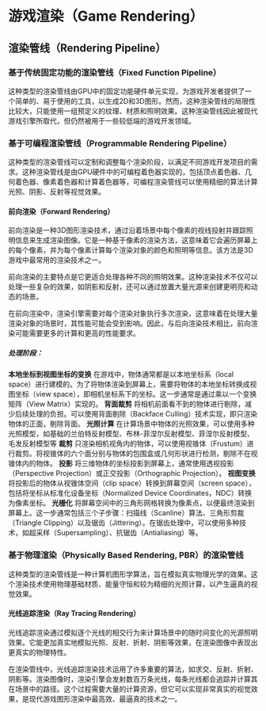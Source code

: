 # 游戏渲染（Game Rendering）
## 渲染管线（Rendering Pipeline）
### 基于传统固定功能的渲染管线（Fixed Function Pipeline）
这种类型的渲染管线由GPU中的固定功能硬件单元实现，为游戏开发者提供了一个简单的、易于使用的工具，以生成2D和3D图形。然而，这种渲染管线的局限性比较大，只能使用一组预定义的纹理、材质和照明效果。这种渲染管线因此被现代游戏引擎所取代，但仍然被用于一些较低端的游戏开发领域。
### 基于可编程渲染管线（Programmable Rendering Pipeline）
这种类型的渲染管线可以定制和调整每个渲染阶段，以满足不同游戏开发项目的需求。这种渲染管线是由GPU硬件中的可编程着色器实现的，包括顶点着色器、几何着色器、像素着色器和计算着色器等，可编程渲染管线可以使用精细的算法计算光照、阴影、反射等视觉效果。
#### 前向渲染（Forward Rendering）
前向渲染是一种3D图形渲染技术，通过沿着场景中每个像素的视线投射并跟踪照明信息来生成渲染图像。它是一种基于像素的渲染方法，这意味着它会遍历屏幕上的每个像素，并为每个像素计算每个渲染对象的颜色和照明等信息。该方法是3D游戏中最常用的渲染技术之一。

前向渲染的主要特点是它更适合处理各种不同的照明效果。这种渲染技术不仅可以处理一些复杂的效果，如阴影和反射，还可以通过放置大量光源来创建更明亮和动态的场景。

在前向渲染中，渲染引擎需要对每个渲染对象执行多次渲染，这意味着在处理大量渲染对象的场景时，其性能可能会受到影响。因此，与后向渲染技术相比，前向渲染可能需要更多的计算和更高的性能要求。
##### 处理阶段：
**本地坐标到视图坐标的变换**
    在游戏中，物体通常都是以本地坐标系（local space）进行建模的。为了将物体渲染到屏幕上，需要将物体的本地坐标转换成视图坐标（view space），即相机坐标系下的坐标。这一步通常是通过乘以一个变换矩阵（View Matrix）实现的。
**背面裁剪**
    将相机前面看不到的物体进行剔除，减少后续处理的负担。可以使用背面剔除（Backface Culling）技术实现，即只渲染物体的正面，剔除背面。
**光照计算**
    在计算场景中物体的光照效果，可以使用多种光照模型，如基础的兰伯特反射模型、布林-菲涅尔反射模型、菲涅尔反射模型、毛发反射模型等
**裁剪**
    只渲染相机视角内的物体，可以使用视锥体（Frustum）进行裁剪。将视锥体的六个面分别与物体的包围盒或几何形状进行检测，剔除不在视锥体内的物体。
**投影**
    将三维物体的坐标投影到屏幕上，通常使用透视投影（Perspective Projection）或正交投影（Orthographic Projection）。
**视图变换**
    将投影后的物体从视锥体空间（clip space）转换到屏幕空间（screen space），包括将坐标从标准化设备坐标（Normalized Device Coordinates，NDC）转换为像素坐标。
**光栅化**
    将屏幕空间中的三角形网格转换为像素点，以便最终渲染到屏幕上。这一步通常包括三个子步骤：扫描线（Scanline）算法、三角形剪裁（Triangle Clipping）以及锯齿（Jittering）。在锯齿处理中，可以使用多种技术，如超采样（Supersampling）、抗锯齿（Antialiasing）等。
### 基于物理渲染（Physically Based Rendering, PBR）的渲染管线
这种类型的渲染管线是一种计算机图形学算法，旨在模拟真实物理光学的效果。这个渲染技术使用物理基础材质、能量守恒和较为精细的光照计算，以产生逼真的视觉效果。
#### 光线追踪渲染（Ray Tracing Rendering）
光线追踪渲染通过模拟逐个光线的相交行为来计算场景中的随时间变化的光源照明效果。它能更加真实地模拟光照、反射、折射、阴影等效果，在渲染图像中表现出更真实的物理特性。

在渲染管线中，光线追踪渲染技术运用了许多重要的算法，如求交、反射、折射、阴影等。渲染图像时，渲染引擎会发射数百万条光线，每条光线都会追踪并计算其在场景中的路径。这个过程需要大量的计算资源，但它可以实现非常真实的视觉效果，是现代游戏图形渲染中最高效、最逼真的技术之一。